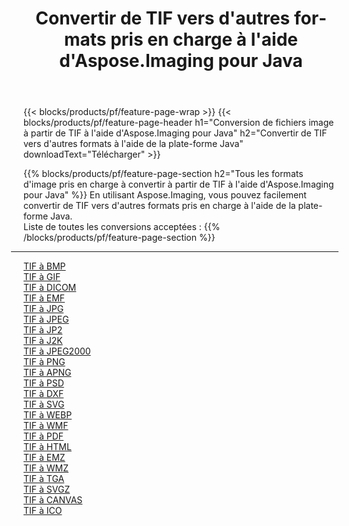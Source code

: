 ﻿---
title: Convertir de TIF vers d'autres formats pris en charge à l'aide d'Aspose.Imaging pour Java 
weight: 3920
url: /fr/java/conversion/from/tif 
lang: fr
langdirlevel: 2
locales: zh-hans,ja,it,ru,de,es,fr,nl,id,lt,pl,pt,vi,tr,ko,zh-hant,ar,hi,th,sv,cs,uk,he
description: En utilisant Aspose.Imaging, vous pouvez facilement convertir de TIF vers d'autres formats à l'aide de la plate-forme Java
---

{{< blocks/products/pf/feature-page-wrap >}}
{{< blocks/products/pf/feature-page-header h1="Conversion de fichiers image à partir de TIF à l'aide d'Aspose.Imaging pour Java" h2="Convertir de TIF vers d'autres formats à l'aide de la plate-forme Java" downloadText="Télécharger" >}}


{{% blocks/products/pf/feature-page-section  h2="Tous les formats d'image pris en charge à convertir à partir de TIF à l'aide d'Aspose.Imaging pour Java" %}}
En utilisant Aspose.Imaging, vous pouvez facilement convertir de TIF vers d'autres formats pris en charge à l'aide de la plate-forme Java.
<br/>
Liste de toutes les conversions acceptées :
{{% /blocks/products/pf/feature-page-section %}}
<div class="container-fluid productfamilypage bg-gray">
    <div class="convertypes bg-gray agp-content section">
        <div class="container">
		<hr style="margin-left:-20px;"/>
		<div class="row other-converters">
		    <div class='col-md-2 other-converter remove-lp remove-rp'><a href="/imaging/fr/java/conversion/tif-to-bmp" >TIF à BMP</a></div><div class='col-md-2 other-converter remove-lp remove-rp'><a href="/imaging/fr/java/conversion/tif-to-gif" >TIF à GIF</a></div><div class='col-md-2 other-converter remove-lp remove-rp'><a href="/imaging/fr/java/conversion/tif-to-dicom" >TIF à DICOM</a></div><div class='col-md-2 other-converter remove-lp remove-rp'><a href="/imaging/fr/java/conversion/tif-to-emf" >TIF à EMF</a></div><div class='col-md-2 other-converter remove-lp remove-rp'><a href="/imaging/fr/java/conversion/tif-to-jpg" >TIF à JPG</a></div><div class='col-md-2 other-converter remove-lp remove-rp'><a href="/imaging/fr/java/conversion/tif-to-jpeg" >TIF à JPEG</a></div><div class='col-md-2 other-converter remove-lp remove-rp'><a href="/imaging/fr/java/conversion/tif-to-jp2" >TIF à JP2</a></div><div class='col-md-2 other-converter remove-lp remove-rp'><a href="/imaging/fr/java/conversion/tif-to-j2k" >TIF à J2K</a></div><div class='col-md-2 other-converter remove-lp remove-rp'><a href="/imaging/fr/java/conversion/tif-to-jpeg2000" >TIF à JPEG2000</a></div><div class='col-md-2 other-converter remove-lp remove-rp'><a href="/imaging/fr/java/conversion/tif-to-png" >TIF à PNG</a></div><div class='col-md-2 other-converter remove-lp remove-rp'><a href="/imaging/fr/java/conversion/tif-to-apng" >TIF à APNG</a></div><div class='col-md-2 other-converter remove-lp remove-rp'><a href="/imaging/fr/java/conversion/tif-to-psd" >TIF à PSD</a></div><div class='col-md-2 other-converter remove-lp remove-rp'><a href="/imaging/fr/java/conversion/tif-to-dxf" >TIF à DXF</a></div><div class='col-md-2 other-converter remove-lp remove-rp'><a href="/imaging/fr/java/conversion/tif-to-svg" >TIF à SVG</a></div><div class='col-md-2 other-converter remove-lp remove-rp'><a href="/imaging/fr/java/conversion/tif-to-webp" >TIF à WEBP</a></div><div class='col-md-2 other-converter remove-lp remove-rp'><a href="/imaging/fr/java/conversion/tif-to-wmf" >TIF à WMF</a></div><div class='col-md-2 other-converter remove-lp remove-rp'><a href="/imaging/fr/java/conversion/tif-to-pdf" >TIF à PDF</a></div><div class='col-md-2 other-converter remove-lp remove-rp'><a href="/imaging/fr/java/conversion/tif-to-html" >TIF à HTML</a></div><div class='col-md-2 other-converter remove-lp remove-rp'><a href="/imaging/fr/java/conversion/tif-to-emz" >TIF à EMZ</a></div><div class='col-md-2 other-converter remove-lp remove-rp'><a href="/imaging/fr/java/conversion/tif-to-wmz" >TIF à WMZ</a></div><div class='col-md-2 other-converter remove-lp remove-rp'><a href="/imaging/fr/java/conversion/tif-to-tga" >TIF à TGA</a></div><div class='col-md-2 other-converter remove-lp remove-rp'><a href="/imaging/fr/java/conversion/tif-to-svgz" >TIF à SVGZ</a></div><div class='col-md-2 other-converter remove-lp remove-rp'><a href="/imaging/fr/java/conversion/tif-to-canvas" >TIF à CANVAS</a></div><div class='col-md-2 other-converter remove-lp remove-rp'><a href="/imaging/fr/java/conversion/tif-to-ico" >TIF à ICO</a></div>
                </div>
        </div>
    </div>
</div>
<br/>

